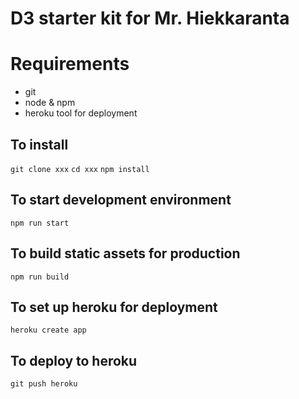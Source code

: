 # D3 starter kit for Mr. Hiekkaranta

# Requirements
* git
* node & npm
* heroku tool for deployment

## To install
`git clone xxx`
`cd xxx`
`npm install`

## To start development environment
`npm run start`

## To build static assets for production
`npm run build`

## To set up heroku for deployment
`heroku create app`

## To deploy to heroku
`git push heroku`

